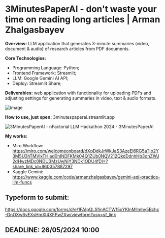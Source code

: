 # 3MinutesPaperAI - don't waste your time on reading long articles | Arman Zhalgasbayev 

**Overview:** LLM application that generates 3-minute summaries (video, document & audio) of research articles from PDF documents.

**Core Technologies:** 
* Programming Language: Python;
* Frontend Framework: Streamlit;
* LLM: Google Gemini AI API;
* Deploy: Streamlit Share;

**Deliverables:** web application with functionality for uploading PDFs and adjusting settings for generating summaries in video, text & audio formats.

![image](https://github.com/silvermete0r/3MinutesPaperAI/assets/108217670/eda9b294-07c2-45f4-9b16-8c3c44df3af5)


**How to use, just open:** 3minutespaperai.streamlit.app 

![3MinutesPaperAI - nFactorial LLM Hackathon 2024 - 3MinutesPaperAI](https://github.com/silvermete0r/3MinutesPaperAI/assets/108217670/3bad88f5-2555-47db-977b-41845a4c7c37)

**My works:**
 * Miro Workflow: https://miro.com/welcomeonboard/dXpDdkJrWkJaS3AzeEl6RG5aTlo2Y3M5U3hTMVlxTHlad0hINDFKMk04Q1ZUb0NQV212QkdDdnhHb3dnZWJ2dHwzMDc0NDU3MzUwNjY3NDk1ODU4fDI=?share_link_id=860357887297
 * Kaggle Gemini: https://www.kaggle.com/code/armanzhalgasbayev/gemini-api-practice-llm-funcs

## Typeform to submit:
https://docs.google.com/forms/d/e/1FAIpQLSfjnACTWf5xYKInMllmhy5Bchc-DnOXw6vEXsHmXI4XFPwZXw/viewform?usp=sf_link

## DEADLINE: 26/05/2024 10:00
